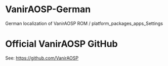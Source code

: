 VanirAOSP-German
================

German localization of VanirAOSP ROM / platform_packages_apps_Settings

# Official VanirAOSP GitHub
See: https://github.com/VanirAOSP
